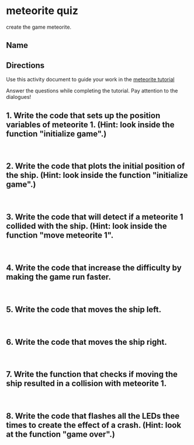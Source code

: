 # meteorite quiz

create the game meteorite.

## Name

## Directions

Use this activity document to guide your work in the [meteorite tutorial](/microbit/lessons/meteorite/tutorial)

Answer the questions while completing the tutorial. Pay attention to the dialogues!

## 1. Write the code that sets up the position variables of meteorite 1. (Hint: look inside the function "initialize game".)

<br/>

## 2. Write the code that plots the initial position of the ship. (Hint: look inside the function "initialize game".)

<br/>

## 3. Write the code that will detect if a meteorite 1 collided with the ship. (Hint: look inside the function "move meteorite 1".

<br/>

## 4. Write the code that increase the difficulty by making the game run faster. 

<br/>

## 5. Write the code that moves the ship left.

<br/>

## 6. Write the code that moves the ship right. 

<br/>

## 7. Write the function that checks if moving the ship resulted in a collision with meteorite 1.

<br/>

## 8. Write the code that flashes all the LEDs thee times to create the effect of a crash. (Hint: look at the function "game over".) 

<br/>

